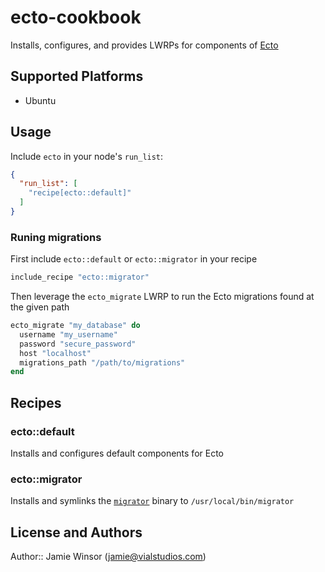# ecto-cookbook

Installs, configures, and provides LWRPs for components of [Ecto](github.com/elixir-lang/ecto)

## Supported Platforms

* Ubuntu

## Usage

Include `ecto` in your node's `run_list`:

```json
{
  "run_list": [
    "recipe[ecto::default]"
  ]
}
```

### Runing migrations

First include `ecto::default` or `ecto::migrator` in your recipe

```ruby
include_recipe "ecto::migrator"
```

Then leverage the `ecto_migrate` LWRP to run the Ecto migrations found at the given path

```ruby
ecto_migrate "my_database" do
  username "my_username"
  password "secure_password"
  host "localhost"
  migrations_path "/path/to/migrations"
end
```

## Recipes

### ecto::default

Installs and configures default components for Ecto

### ecto::migrator

Installs and symlinks the [`migrator`](https://github.com/reset/migrator) binary to `/usr/local/bin/migrator`

## License and Authors

Author:: Jamie Winsor (<jamie@vialstudios.com>)
